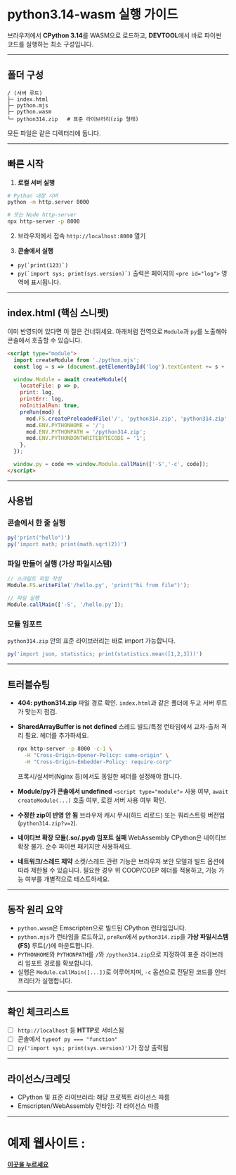 # python3.14-wasm 실행 가이드

브라우저에서 **CPython 3.14**를 WASM으로 로드하고, **DEVTOOL**에서 바로 파이썬 코드를 실행하는 최소 구성입니다.

---

## 폴더 구성

```
/ (서버 루트)
├─ index.html
├─ python.mjs
├─ python.wasm
└─ python314.zip   # 표준 라이브러리(zip 형태)
```

모든 파일은 같은 디렉터리에 둡니다.

---

## 빠른 시작

1. **로컬 서버 실행**

```bash
# Python 내장 서버
python -m http.server 8000

# 또는 Node http-server
npx http-server -p 8000
```

2. 브라우저에서 접속
   `http://localhost:8000` 열기

3. **콘솔에서 실행**

* ``py(`print(123)`)``
* ``py(`import sys; print(sys.version)`)``
  출력은 페이지의 `<pre id="log">` 영역에 표시됩니다.

---

## index.html (핵심 스니펫)

이미 반영되어 있다면 이 절은 건너뛰세요. 아래처럼 전역으로 `Module`과 `py`를 노출해야 콘솔에서 호출할 수 있습니다.

```html
<script type="module">
  import createModule from './python.mjs';
  const log = s => (document.getElementById('log').textContent += s + '\n');

  window.Module = await createModule({
    locateFile: p => p,
    print: log,
    printErr: log,
    noInitialRun: true,
    preRun(mod) {
      mod.FS.createPreloadedFile('/', 'python314.zip', 'python314.zip', true, true);
      mod.ENV.PYTHONHOME = '/';
      mod.ENV.PYTHONPATH = '/python314.zip';
      mod.ENV.PYTHONDONTWRITEBYTECODE = '1';
    },
  });

  window.py = code => window.Module.callMain(['-S','-c', code]);
</script>
```

---

## 사용법

### 콘솔에서 한 줄 실행

```js
py('print("hello")')
py('import math; print(math.sqrt(2))')
```

### 파일 만들어 실행 (가상 파일시스템)

```js
// 스크립트 파일 작성
Module.FS.writeFile('/hello.py', 'print("hi from file")');

// 파일 실행
Module.callMain(['-S', '/hello.py']);
```

### 모듈 임포트

`python314.zip` 안의 표준 라이브러리는 바로 import 가능합니다.

```js
py('import json, statistics; print(statistics.mean([1,2,3]))')
```

---

## 트러블슈팅

* **404: python314.zip**
  파일 경로 확인. `index.html`과 같은 폴더에 두고 서버 루트가 맞는지 점검.

* **SharedArrayBuffer is not defined**
  스레드 빌드/특정 런타임에서 교차-출처 격리 필요. 헤더를 추가하세요.

  ```bash
  npx http-server -p 8000 -c-1 \
    -H "Cross-Origin-Opener-Policy: same-origin" \
    -H "Cross-Origin-Embedder-Policy: require-corp"
  ```

  프록시/실서버(Nginx 등)에서도 동일한 헤더를 설정해야 합니다.

* **Module/py가 콘솔에서 undefined**
  `<script type="module">` 사용 여부, `await createModule(...)` 호출 여부, 로컬 서버 사용 여부 확인.

* **수정한 zip이 반영 안 됨**
  브라우저 캐시 무시(하드 리로드) 또는 쿼리스트링 버전업(`python314.zip?v=2`).

* **네이티브 확장 모듈(.so/.pyd) 임포트 실패**
  WebAssembly CPython은 네이티브 확장 불가. 순수 파이썬 패키지만 사용하세요.

* **네트워크/스레드 제약**
  소켓/스레드 관련 기능은 브라우저 보안 모델과 빌드 옵션에 따라 제한될 수 있습니다. 필요한 경우 위 COOP/COEP 헤더를 적용하고, 기능 가능 여부를 개별적으로 테스트하세요.

---

## 동작 원리 요약

* `python.wasm`은 Emscripten으로 빌드된 CPython 런타임입니다.
* `python.mjs`가 런타임을 로드하고, `preRun`에서 `python314.zip`을 **가상 파일시스템(FS)** 루트(`/`)에 마운트합니다.
* `PYTHONHOME`와 `PYTHONPATH`를 `/`와 `/python314.zip`으로 지정하여 표준 라이브러리 임포트 경로를 확보합니다.
* 실행은 `Module.callMain([...])`로 이루어지며, `-c` 옵션으로 전달된 코드를 인터프리터가 실행합니다.

---

## 확인 체크리스트

* [ ] `http://localhost` 등 **HTTP**로 서비스됨
* [ ] 콘솔에서 `typeof py === "function"`
* [ ] `py('import sys; print(sys.version)')`가 정상 출력됨

---

## 라이선스/크레딧

* CPython 및 표준 라이브러리: 해당 프로젝트 라이선스 따름
* Emscripten/WebAssembly 런타임: 각 라이선스 따름


---

# 예제 웹사이트 : 
[**이곳을 누르세요**](https://webpython.dxdxffg.com/)
